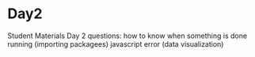 # Day2
Student Materials Day 2
questions:
how to know when something is done running (importing packagees)
javascript error (data visualization)
